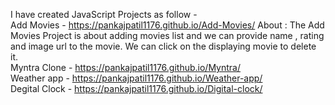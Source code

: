 I have created JavaScript Projects as follow - <br>
Add Movies - https://pankajpatil1176.github.io/Add-Movies/
About : The Add Movies Project is about adding movies list and we can provide name , rating and image url to the movie. We can click on the displaying movie to delete it.
<br>
Myntra Clone - https://pankajpatil1176.github.io/Myntra/
<br>
Weather app - https://pankajpatil1176.github.io/Weather-app/
<br>
Degital Clock - https://pankajpatil1176.github.io/Digital-clock/
<br>
